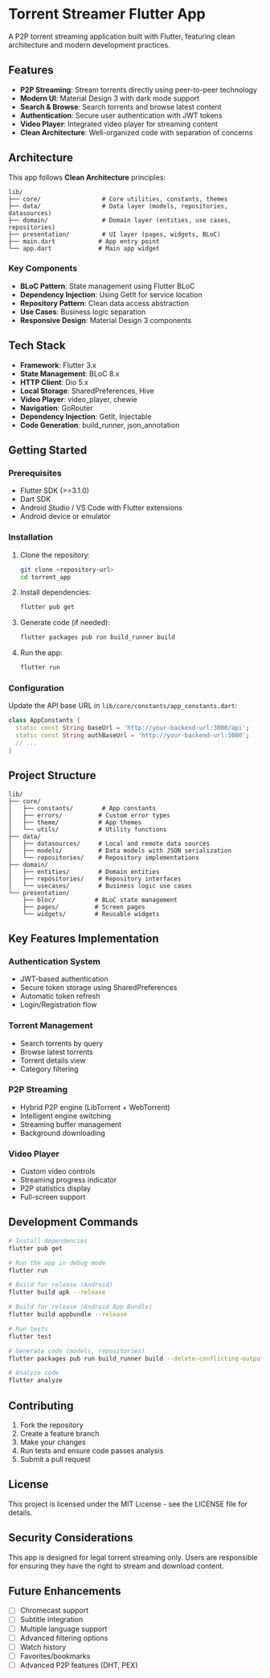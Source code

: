# Torrent Streamer Flutter App

A P2P torrent streaming application built with Flutter, featuring clean architecture and modern development practices.

## Features

- **P2P Streaming**: Stream torrents directly using peer-to-peer technology
- **Modern UI**: Material Design 3 with dark mode support
- **Search & Browse**: Search torrents and browse latest content
- **Authentication**: Secure user authentication with JWT tokens
- **Video Player**: Integrated video player for streaming content
- **Clean Architecture**: Well-organized code with separation of concerns

## Architecture

This app follows **Clean Architecture** principles:

```
lib/
├── core/                 # Core utilities, constants, themes
├── data/                 # Data layer (models, repositories, datasources)
├── domain/               # Domain layer (entities, use cases, repositories)
├── presentation/         # UI layer (pages, widgets, BLoC)
├── main.dart            # App entry point
└── app.dart             # Main app widget
```

### Key Components

- **BLoC Pattern**: State management using Flutter BLoC
- **Dependency Injection**: Using GetIt for service location
- **Repository Pattern**: Clean data access abstraction
- **Use Cases**: Business logic separation
- **Responsive Design**: Material Design 3 components

## Tech Stack

- **Framework**: Flutter 3.x
- **State Management**: BLoC 8.x
- **HTTP Client**: Dio 5.x
- **Local Storage**: SharedPreferences, Hive
- **Video Player**: video_player, chewie
- **Navigation**: GoRouter
- **Dependency Injection**: GetIt, Injectable
- **Code Generation**: build_runner, json_annotation

## Getting Started

### Prerequisites

- Flutter SDK (>=3.1.0)
- Dart SDK
- Android Studio / VS Code with Flutter extensions
- Android device or emulator

### Installation

1. Clone the repository:
   ```bash
   git clone <repository-url>
   cd torrent_app
   ```

2. Install dependencies:
   ```bash
   flutter pub get
   ```

3. Generate code (if needed):
   ```bash
   flutter packages pub run build_runner build
   ```

4. Run the app:
   ```bash
   flutter run
   ```

### Configuration

Update the API base URL in `lib/core/constants/app_constants.dart`:

```dart
class AppConstants {
  static const String baseUrl = 'http://your-backend-url:3000/api';
  static const String authBaseUrl = 'http://your-backend-url:3000';
  // ...
}
```

## Project Structure

```
lib/
├── core/
│   ├── constants/        # App constants
│   ├── errors/          # Custom error types
│   ├── theme/           # App themes
│   └── utils/           # Utility functions
├── data/
│   ├── datasources/     # Local and remote data sources
│   ├── models/          # Data models with JSON serialization
│   └── repositories/    # Repository implementations
├── domain/
│   ├── entities/        # Domain entities
│   ├── repositories/    # Repository interfaces
│   └── usecases/        # Business logic use cases
└── presentation/
    ├── bloc/           # BLoC state management
    ├── pages/          # Screen pages
    └── widgets/        # Reusable widgets
```

## Key Features Implementation

### Authentication System
- JWT-based authentication
- Secure token storage using SharedPreferences
- Automatic token refresh
- Login/Registration flow

### Torrent Management
- Search torrents by query
- Browse latest torrents
- Torrent details view
- Category filtering

### P2P Streaming
- Hybrid P2P engine (LibTorrent + WebTorrent)
- Intelligent engine switching
- Streaming buffer management
- Background downloading

### Video Player
- Custom video controls
- Streaming progress indicator
- P2P statistics display
- Full-screen support

## Development Commands

```bash
# Install dependencies
flutter pub get

# Run the app in debug mode
flutter run

# Build for release (Android)
flutter build apk --release

# Build for release (Android App Bundle)
flutter build appbundle --release

# Run tests
flutter test

# Generate code (models, repositories)
flutter packages pub run build_runner build --delete-conflicting-outputs

# Analyze code
flutter analyze
```

## Contributing

1. Fork the repository
2. Create a feature branch
3. Make your changes
4. Run tests and ensure code passes analysis
5. Submit a pull request

## License

This project is licensed under the MIT License - see the LICENSE file for details.

## Security Considerations

This app is designed for legal torrent streaming only. Users are responsible for ensuring they have the right to stream and download content.

## Future Enhancements

- [ ] Chromecast support
- [ ] Subtitle integration
- [ ] Multiple language support
- [ ] Advanced filtering options
- [ ] Watch history
- [ ] Favorites/bookmarks
- [ ] Advanced P2P features (DHT, PEX)